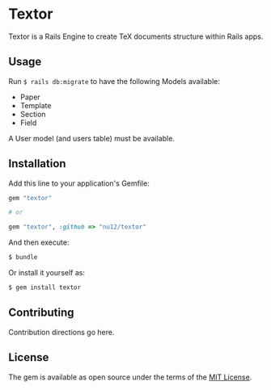 # Textor
Textor is a Rails Engine to create TeX documents structure within Rails apps.

## Usage
Run `$ rails db:migrate` to have the following Models available:
* Paper
* Template
* Section
* Field

A User model (and users table) must be available.

## Installation
Add this line to your application's Gemfile:

```ruby
gem "textor"

# or

gem "textor", :github => "nu12/textor"
```

And then execute:
```bash
$ bundle
```

Or install it yourself as:
```bash
$ gem install textor
```

## Contributing
Contribution directions go here.

## License
The gem is available as open source under the terms of the [MIT License](https://opensource.org/licenses/MIT).
